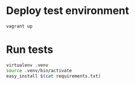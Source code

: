 Deploy test environment
=========

```bash
vagrant up
```

Run tests
=========

```bash
virtualenv .venv
source .venv/bin/activate
easy_install $(cat requirements.txt)
```

